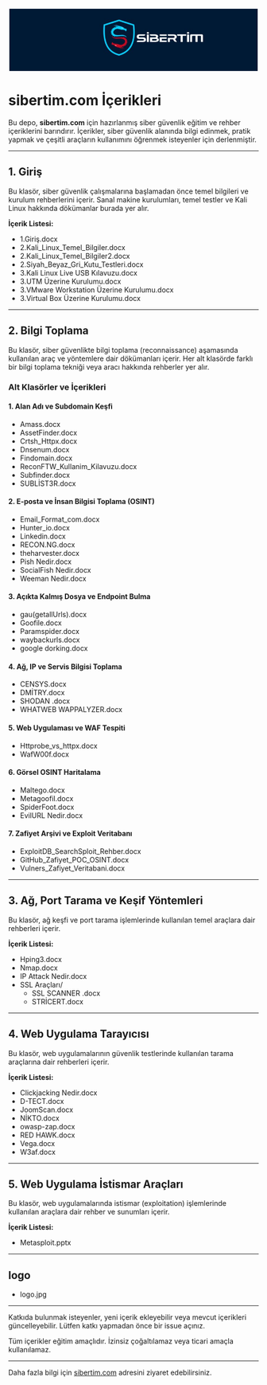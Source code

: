 <p align="center">
  <img src="logo/logo.jpg" alt="sibertim.com logo" width="500"/>
</p>

# sibertim.com İçerikleri

Bu depo, **sibertim.com** için hazırlanmış siber güvenlik eğitim ve rehber içeriklerini barındırır. İçerikler, siber güvenlik alanında bilgi edinmek, pratik yapmak ve çeşitli araçların kullanımını öğrenmek isteyenler için derlenmiştir.

---

## 1. Giriş

Bu klasör, siber güvenlik çalışmalarına başlamadan önce temel bilgileri ve kurulum rehberlerini içerir. Sanal makine kurulumları, temel testler ve Kali Linux hakkında dökümanlar burada yer alır.

**İçerik Listesi:**
- 1.Giriş.docx
- 2.Kali_Linux_Temel_Bilgiler.docx
- 2.Kali_Linux_Temel_Bilgiler2.docx
- 2.Siyah_Beyaz_Gri_Kutu_Testleri.docx
- 3.Kali Linux Live USB Kılavuzu.docx
- 3.UTM Üzerine Kurulumu.docx
- 3.VMware Workstation Üzerine Kurulumu.docx
- 3.Virtual Box Üzerine Kurulumu.docx

---

## 2. Bilgi Toplama

Bu klasör, siber güvenlikte bilgi toplama (reconnaissance) aşamasında kullanılan araç ve yöntemlere dair dökümanları içerir. Her alt klasörde farklı bir bilgi toplama tekniği veya aracı hakkında rehberler yer alır.

### Alt Klasörler ve İçerikleri

#### 1. Alan Adı ve Subdomain Keşfi
- Amass.docx
- AssetFinder.docx
- Crtsh_Httpx.docx
- Dnsenum.docx
- Findomain.docx
- ReconFTW_Kullanim_Kilavuzu.docx
- Subfinder.docx
- SUBLİST3R.docx

#### 2. E-posta ve İnsan Bilgisi Toplama (OSINT)
- Email_Format_com.docx
- Hunter_io.docx
- Linkedin.docx
- RECON.NG.docx
- theharvester.docx
- Pish Nedir.docx
- SocialFish Nedir.docx
- Weeman Nedir.docx

#### 3. Açıkta Kalmış Dosya ve Endpoint Bulma
- gau(getallUrls).docx
- Goofile.docx
- Paramspider.docx
- waybackurls.docx
- google dorking.docx

#### 4. Ağ, IP ve Servis Bilgisi Toplama
- CENSYS.docx
- DMİTRY.docx
- SHODAN .docx
- WHATWEB  WAPPALYZER.docx

#### 5. Web Uygulaması ve WAF Tespiti
- Httprobe_vs_httpx.docx
- WafW00f.docx

#### 6. Görsel OSINT  Haritalama
- Maltego.docx
- Metagoofil.docx
- SpiderFoot.docx
- EvilURL Nedir.docx

#### 7. Zafiyet Arşivi ve Exploit Veritabanı
- ExploitDB_SearchSploit_Rehber.docx
- GitHub_Zafiyet_POC_OSINT.docx
- Vulners_Zafiyet_Veritabani.docx

---

## 3. Ağ, Port Tarama ve Keşif Yöntemleri

Bu klasör, ağ keşfi ve port tarama işlemlerinde kullanılan temel araçlara dair rehberleri içerir.

**İçerik Listesi:**
- Hping3.docx
- Nmap.docx
- IP Attack Nedir.docx
- SSL Araçları/
  - SSL SCANNER .docx
  - STRİCERT.docx

---

## 4. Web Uygulama Tarayıcısı

Bu klasör, web uygulamalarının güvenlik testlerinde kullanılan tarama araçlarına dair rehberleri içerir.

**İçerik Listesi:**
- Clickjacking Nedir.docx
- D-TECT.docx
- JoomScan.docx
- NİKTO.docx
- owasp-zap.docx
- RED HAWK.docx
- Vega.docx
- W3af.docx

---

## 5. Web Uygulama İstismar Araçları

Bu klasör, web uygulamalarında istismar (exploitation) işlemlerinde kullanılan araçlara dair rehber ve sunumları içerir.

**İçerik Listesi:**
- Metasploit.pptx

---

## logo

- logo.jpg

---

Katkıda bulunmak isteyenler, yeni içerik ekleyebilir veya mevcut içerikleri güncelleyebilir. Lütfen katkı yapmadan önce bir issue açınız.

Tüm içerikler eğitim amaçlıdır. İzinsiz çoğaltılamaz veya ticari amaçla kullanılamaz.

---

Daha fazla bilgi için [sibertim.com](https://sibertim.com) adresini ziyaret edebilirsiniz.
